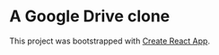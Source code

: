 # A Google Drive clone

This project was bootstrapped with [Create React App](https://github.com/facebook/create-react-app).

